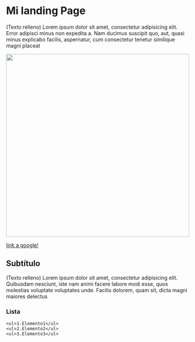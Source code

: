 <!DOCTYPE html>
<html>
<head>
	<title></title>
</head>
<body>
<h1>Mi landing Page</h1>

<p>(Texto relleno) Lorem ipsum dolor sit amet, consectetur adipisicing elit. Error adipisci minus non expedita a. Nam ducimus suscipit quo, aut, quasi minus explicabo facilis, aspernatur, cum consectetur tenetur similique magni placeat	</p>

<img src="https://s3.medialoot.com/images/tutorial-minion/create-minion-style-character-illustrator-final.gif" width="500px"> 



<p><a href="https://s3.medialoot.com/images/tutorial-minion/create-minion-style-character-illustrator-final.gif"> link a google!</a></p>

<h2>Subtítulo</h2>

<p>(Texto relleno) Lorem ipsum dolor sit amet, consectetur adipisicing elit. Quibusdam nesciunt, iste nam animi facere labore modi esse, quos molestias voluptate voluptates unde. Facilis dolorem, quam sit, dicta magni maiores delectus	</p>

<h3>Lista</h3>

	<ul>1.Elemento1</ul>
	<ul>2.Elemento2</ul>
	<ul>3.Elemento3</ul>

	
</body>
</html>
